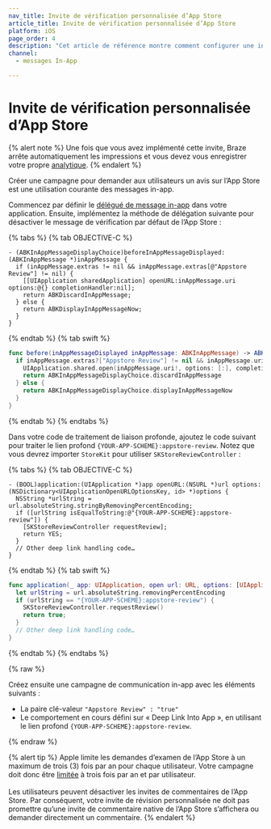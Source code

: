 ```yaml
---
nav_title: Invite de vérification personnalisée d’App Store
article_title: Invite de vérification personnalisée d’App Store
platform: iOS
page_order: 4
description: "Cet article de référence montre comment configurer une invite de vérification personnalisée d’App Store iOS."
channel:
  - messages In-App

---
```


# Invite de vérification personnalisée d’App Store

{% alert note %}
Une fois que vous avez implémenté cette invite, Braze arrête automatiquement les impressions et vous devez vous enregistrer votre propre [analytique]({{site.baseurl}}/developer_guide/platform_integration_guides/ios/in-app_messaging/customization/handing_in_app_display/#logging-impressions-and-clicks).
{% endalert %}

Créer une campagne pour demander aux utilisateurs un avis sur l’App Store est une utilisation courante des messages in-app.

Commencez par définir le [délégué de message in-app][30] dans votre application. Ensuite, implémentez la méthode de délégation suivante pour désactiver le message de vérification par défaut de l’App Store :

{% tabs %}
{% tab OBJECTIVE-C %}

```objc
- (ABKInAppMessageDisplayChoice)beforeInAppMessageDisplayed:(ABKInAppMessage *)inAppMessage {
  if (inAppMessage.extras != nil && inAppMessage.extras[@"Appstore Review"] != nil) {
    [[UIApplication sharedApplication] openURL:inAppMessage.uri options:@{} completionHandler:nil];
    return ABKDiscardInAppMessage;
  } else {
    return ABKDisplayInAppMessageNow;
  }
}
```

{% endtab %}
{% tab swift %}

```swift
func before(inAppMessageDisplayed inAppMessage: ABKInAppMessage) -> ABKInAppMessageDisplayChoice {
  if inAppMessage.extras?["Appstore Review"] != nil && inAppMessage.uri != nil {
    UIApplication.shared.open(inAppMessage.uri!, options: [:], completionHandler: nil)
    return ABKInAppMessageDisplayChoice.discardInAppMessage
  } else {
    return ABKInAppMessageDisplayChoice.displayInAppMessageNow
  }
}
```

{% endtab %}
{% endtabs %}

Dans votre code de traitement de liaison profonde, ajoutez le code suivant pour traiter le lien profond `{YOUR-APP-SCHEME}:appstore-review`. Notez que vous devrez importer `StoreKit` pour utiliser `SKStoreReviewController` :

{% tabs %}
{% tab OBJECTIVE-C %}

```objc
- (BOOL)application:(UIApplication *)app openURL:(NSURL *)url options:(NSDictionary<UIApplicationOpenURLOptionsKey, id> *)options {
  NSString *urlString = url.absoluteString.stringByRemovingPercentEncoding;
  if ([urlString isEqualToString:@"{YOUR-APP-SCHEME}:appstore-review"]) {
    [SKStoreReviewController requestReview];
    return YES;
  }
  // Other deep link handling code…
}
```

{% endtab %}
{% tab swift %}

```swift
func application(_ app: UIApplication, open url: URL, options: [UIApplicationOpenURLOptionsKey : Any] = [:]) -> Bool {
  let urlString = url.absoluteString.removingPercentEncoding
  if (urlString == "{YOUR-APP-SCHEME}:appstore-review") {
    SKStoreReviewController.requestReview()
    return true;
  }
  // Other deep link handling code…
}
```

{% endtab %}
{% endtabs %}

{% raw %}

Créez ensuite une campagne de communication in-app avec les éléments suivants :

- La paire clé-valeur `"Appstore Review" : "true"`
- Le comportement en cours défini sur « Deep Link Into App », en utilisant le lien profond `{YOUR-APP-SCHEME}:appstore-review`.

{% endraw %}

{% alert tip %}
Apple limite les demandes d’examen de l’App Store à un maximum de trois (3) fois par an pour chaque utilisateur. Votre campagne doit donc être [limitée]({{site.baseurl}}/user_guide/engagement_tools/campaigns/building_campaigns/rate-limiting/) à trois fois par an et par utilisateur.<br><br>Les utilisateurs peuvent désactiver les invites de commentaires de l’App Store. Par conséquent, votre invite de révision personnalisée ne doit pas promettre qu’une invite de commentaire native de l’App Store s’affichera ou demander directement un commentaire.
{% endalert %}

[30]: #in-app-message-controller-delegate

